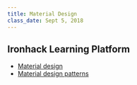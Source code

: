 ```yaml
---
title: Material Design
class_date: Sept 5, 2018
---
```



Ironhack Learning Platform
------------

- [Material design](http://learn.ironhack.com/#/learning_unit/5086)
- [Material design patterns](http://learn.ironhack.com/#/learning_unit/5088)
